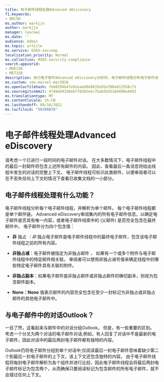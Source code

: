 ```yaml
---
title: 电子邮件线程处理Advanced eDiscovery
f1.keywords:
- NOCSH
ms.author: markjjo
author: markjjo
manager: laurawi
ms.date: ''
audience: Admin
ms.topic: article
ms.service: O365-seccomp
localization_priority: Normal
ms.collection: M365-security-compliance
search.appverid:
- MOE150
- MET150
description: 执行电子邮件Advanced eDiscovery分析时，电子邮件线程分析电子邮件会话，将每封邮件分为不同的类别。
ms.custom: seo-marvel-mar2020
ms.openlocfilehash: feb0294b47e01eae6849835e92e390a912558c71
ms.sourcegitcommit: 4740e69326eb7f8302eec7bab5bd516d498e4492
ms.translationtype: MT
ms.contentlocale: zh-CN
ms.lasthandoff: 09/16/2021
ms.locfileid: "59399870"
---
```

# <a name="email-threading-in-advanced-ediscovery"></a>电子邮件线程处理Advanced eDiscovery

请考虑一个已进行一段时间的电子邮件对话。 在大多数情况下，电子邮件线程中的最后一封邮件将包含上述所有邮件的内容。 因此，查看最后一条消息将给出线程中发生的对话的完整上下文。 电子邮件线程可标识此类邮件，以便审阅者可以在不丢失任何上下文的情况下查看已收集文档的一小部分。

## <a name="what-does-email-threading-do"></a>电子邮件线程处理有什么功能？

电子邮件线程分析每个电子邮件线程，并解析为单个邮件。 每个电子邮件线程都是单个邮件链。 Advanced eDiscovery审阅集内的所有电子邮件信息，以确定电子邮件是否具有唯一内容，或者电子邮件线索中的 (父邮件) 是否完全包含在最终邮件中。 电子邮件分为四个包含值：

- **非** 独占 *：非* 独占电子邮件是电子邮件线程中的最终电子邮件，包含该电子邮件线程之前的所有内容。

- **非独占减**：电子邮件被指定为非独占邮件 *，* 如果有一个或多个附件与电子邮件线程中的特定邮件相关联。 审阅者可以使用非独占减号值来确定线程中的哪些特定电子邮件具有关联的附件。 

- **非独占副本**：如果电子邮件是非独占邮件或非独占邮件的确切副本，则视为包含邮件副本。 

- **None：None** 值表示邮件的内容完全包含在至少一封标记为非独占或非独占邮件的其他电子邮件中。 

## <a name="how-is-it-different-from-conversations-in-outlook"></a>与电子邮件中的对话Outlook？

一目了然，这看起来与邮件中的对话分组Outlook。 但是，有一些重要的区别。 考虑一个分叉为两个对话的电子邮件对话;例如，有人回复了对话中不是最新的电子邮件，因此对话中的最后两封电子邮件都有独特的内容。

Outlook仍将电子邮件分组到单个对话中;仅阅读最后一封电子邮件意味着缺少第二个到最后一封电子邮件的上下文，该上下文还包含独特的内容。 由于电子邮件线程将每封电子邮件解析为各个组件并进行比较，因此电子邮件线程会将最后两封电子邮件标记为包含两个，从而确保只要阅读标记为包含邮件的所有电子邮件，就不会错过任何上下文。
